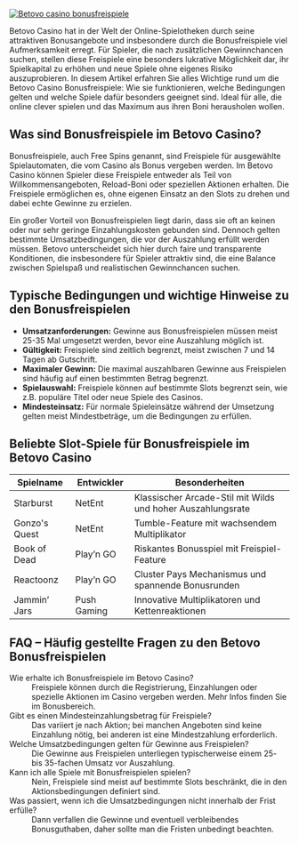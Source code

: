 [![Betovo casino bonusfreispiele](https://123-caf.pages.dev/gitsignup.png)](https://vrmoo.ru/Bt82HjjY)

<p>Betovo Casino hat in der Welt der Online-Spielotheken durch seine attraktiven Bonusangebote und insbesondere durch die Bonusfreispiele viel Aufmerksamkeit erregt. Für Spieler, die nach zusätzlichen Gewinnchancen suchen, stellen diese Freispiele eine besonders lukrative Möglichkeit dar, ihr Spielkapital zu erhöhen und neue Spiele ohne eigenes Risiko auszuprobieren. In diesem Artikel erfahren Sie alles Wichtige rund um die Betovo Casino Bonusfreispiele: Wie sie funktionieren, welche Bedingungen gelten und welche Spiele dafür besonders geeignet sind. Ideal für alle, die online clever spielen und das Maximum aus ihren Boni herausholen wollen.</p>  <h2>Was sind Bonusfreispiele im Betovo Casino?</h2> <p>Bonusfreispiele, auch Free Spins genannt, sind Freispiele für ausgewählte Spielautomaten, die vom Casino als Bonus vergeben werden. Im Betovo Casino können Spieler diese Freispiele entweder als Teil von Willkommensangeboten, Reload-Boni oder speziellen Aktionen erhalten. Die Freispiele ermöglichen es, ohne eigenen Einsatz an den Slots zu drehen und dabei echte Gewinne zu erzielen.</p> <p>Ein großer Vorteil von Bonusfreispielen liegt darin, dass sie oft an keinen oder nur sehr geringe Einzahlungskosten gebunden sind. Dennoch gelten bestimmte Umsatzbedingungen, die vor der Auszahlung erfüllt werden müssen. Betovo unterscheidet sich hier durch faire und transparente Konditionen, die insbesondere für Spieler attraktiv sind, die eine Balance zwischen Spielspaß und realistischen Gewinnchancen suchen.</p>  <h2>Typische Bedingungen und wichtige Hinweise zu den Bonusfreispielen</h2> <ul>   <li><strong>Umsatzanforderungen:</strong> Gewinne aus Bonusfreispielen müssen meist 25-35 Mal umgesetzt werden, bevor eine Auszahlung möglich ist.</li>   <li><strong>Gültigkeit:</strong> Freispiele sind zeitlich begrenzt, meist zwischen 7 und 14 Tagen ab Gutschrift.</li>   <li><strong>Maximaler Gewinn:</strong> Die maximal auszahlbaren Gewinne aus Freispielen sind häufig auf einen bestimmten Betrag begrenzt.</li>   <li><strong>Spielauswahl:</strong> Freispiele können auf bestimmte Slots begrenzt sein, wie z.B. populäre Titel oder neue Spiele des Casinos.</li>   <li><strong>Mindesteinsatz:</strong> Für normale Spieleinsätze während der Umsetzung gelten meist Mindestbeträge, um die Bedingungen zu erfüllen.</li> </ul>  <h2>Beliebte Slot-Spiele für Bonusfreispiele im Betovo Casino</h2> <table>   <thead>     <tr>       <th>Spielname</th>       <th>Entwickler</th>       <th>Besonderheiten</th>     </tr>   </thead>   <tbody>     <tr>       <td>Starburst</td>       <td>NetEnt</td>       <td>Klassischer Arcade-Stil mit Wilds und hoher Auszahlungsrate</td>     </tr>     <tr>       <td>Gonzo's Quest</td>       <td>NetEnt</td>       <td>Tumble-Feature mit wachsendem Multiplikator</td>     </tr>     <tr>       <td>Book of Dead</td>       <td>Play’n GO</td>       <td>Riskantes Bonusspiel mit Freispiel-Feature</td>     </tr>     <tr>       <td>Reactoonz</td>       <td>Play’n GO</td>       <td>Cluster Pays Mechanismus und spannende Bonusrunden</td>     </tr>     <tr>       <td>Jammin’ Jars</td>       <td>Push Gaming</td>       <td>Innovative Multiplikatoren und Kettenreaktionen</td>     </tr>   </tbody> </table>  <h2>FAQ – Häufig gestellte Fragen zu den Betovo Bonusfreispielen</h2> <dl>   <dt>Wie erhalte ich Bonusfreispiele im Betovo Casino?</dt>   <dd>Freispiele können durch die Registrierung, Einzahlungen oder spezielle Aktionen im Casino vergeben werden. Mehr Infos finden Sie im Bonusbereich.</dd>    <dt>Gibt es einen Mindesteinzahlungsbetrag für Freispiele?</dt>   <dd>Das variiert je nach Aktion; bei manchen Angeboten sind keine Einzahlung nötig, bei anderen ist eine Mindestzahlung erforderlich.</dd>    <dt>Welche Umsatzbedingungen gelten für Gewinne aus Freispielen?</dt>   <dd>Die Gewinne aus Freispielen unterliegen typischerweise einem 25- bis 35-fachen Umsatz vor Auszahlung.</dd>    <dt>Kann ich alle Spiele mit Bonusfreispielen spielen?</dt>   <dd>Nein, Freispiele sind meist auf bestimmte Slots beschränkt, die in den Aktionsbedingungen definiert sind.</dd>    <dt>Was passiert, wenn ich die Umsatzbedingungen nicht innerhalb der Frist erfülle?</dt>   <dd>Dann verfallen die Gewinne und eventuell verbleibendes Bonusguthaben, daher sollte man die Fristen unbedingt beachten.</dd> </dl>